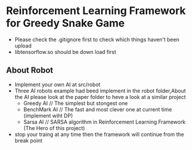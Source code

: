 # Reinforcement Learning Framework for Greedy Snake Game
- Please check the .gitignore first to check which things haven't been upload
- libtensorflow.so should be down load first
## About Robot
- Implement your own AI at src/robot
- Three AI robots example had beed implement in the robot folder,About the AI please look at the paper folder to heve a look at a similar project
  - Greedy AI // The simplest but stongest one
  - BenchMark AI // The fast and most clever one at current time (implement wiht DP)
  - Sarsa AI // SARSA algorithm in Reinforcement Learning Framework (The Hero of this project)
- stop your traing at any time then the framework will continue from the break point
